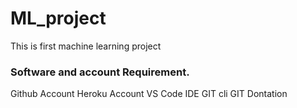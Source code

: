 # ML_project
This is first machine learning project

### Software and account Requirement.
Github Account
Heroku Account
VS Code IDE
GIT cli
GIT Dontation


